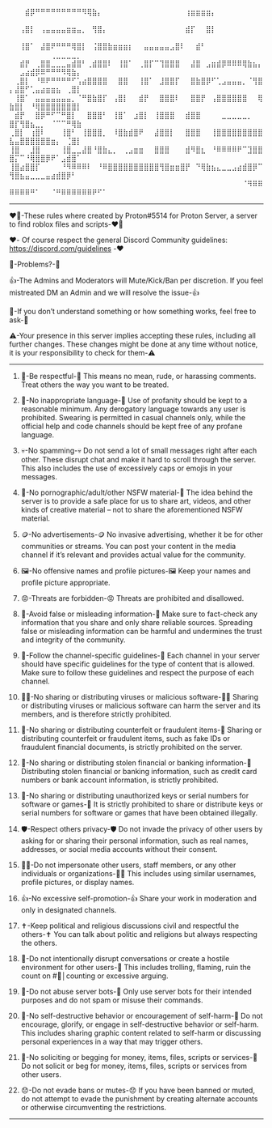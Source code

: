 
⠀⠀⠀⣾⡿⠛⠛⠛⠛⠛⠛⠛⠛⠛⠻⢿⣷⡄⠀⠀⠀⠀⠀⠀⠀⠀⠀⠀⠀⠀⠀⠀⠀⠀⢰⣶⣶⣶⣶⡄⠀⠀⠀⠀⠀⠀⠀⠀⠀⠀⠀⠀⠀⠀⠀⠀⠀⠀⠀⠀⠀⠀⠀⠀⠀
⠀⠀⢠⣿⡇⠀⢠⣤⣤⣤⣤⣶⣶⣤⡀⠀⢻⣿⡄⠀⠀⠀⠀⠀⠀⠀⠀⠀⠀⠀⠀⠀⠀⠀⣾⡏⠀⠀⣿⡇⠀⠀⠀⠀⠀⠀⠀⠀⠀⠀⠀⠀⠀⠀⠀⠀⠀⠀⠀⠀⠀⠀⠀⠀⠀
⠀⠀⢸⣿⠁⠀⣼⣿⠟⠛⠛⠛⢿⣿⡇⠀⢨⣿⣿⣷⣶⣶⣶⡆⠀⠀⣤⣤⣤⣤⣤⣠⣿⠇⠀⠀⣾⠃⠀⠀⠀⠀⠀⠀⠀⠀⠀⠀⠀⠀⠀⠀⠀⠀⠀⠀⠀⢀⣀⣀⣀⣀⡀⠀⠀⠀⠀
⠀⠀⣾⡟⠀⢀⣿⣿⣀⣀⣀⣤⣾⣿⠃⢀⣾⣿⣿⠇⠀⢸⣿⠁⠀⢀⣿⡏⠉⢹⣿⣿⣿⠀⠀⣼⣿⠀⣠⣶⣾⡿⠿⠿⠿⢿⣷⣦⡄⠀⠀⣠⣴⣾⡿⠿⠛⠛⠛⠻⢿⣷⡄⠀⠀
⠀⢀⣿⡇⠀⠘⠿⠟⠛⠛⠛⠛⠋⢡⣴⣿⣿⣿⣿⠀⠀⣿⣿⠀⠀⢸⣿⠁⠀⣸⣿⣿⡏⠀⠀⣿⣷⣿⡿⠋⢁⣠⣤⣤⣤⡀⠈⢻⣿⡄⣼⣿⠋⢁⣤⣴⣶⣶⣦⠀⢀⣿⡇⠀⠀
⠀⢸⣿⠁⠀⣤⣤⣤⣤⣤⣤⣤⡀⠈⠛⣿⣷⣿⡏⠀⢠⣿⡇⠀⠀⣾⡟⠀⠀⣿⣿⣿⠇⠀⠀⣿⣿⡟⠀⢠⣿⣿⣿⣿⣿⣿⠀⠀⢿⣷⣿⡇⠀⠘⢿⣿⣿⣿⣿⣿⣿⣿⡇⠀⠀
⠀⣾⡟⠀⠀⣿⡿⠛⠋⠉⠛⣿⡇⠀⠀⣿⣿⣿⠃⠀⢸⣿⠁⠀⣰⣿⡇⠀⢸⣿⣿⣿⠀⠀⣾⣿⣿⠀⠀⠀⠀⣀⣀⣀⣀⣀⡀⠀⠀⣿⡏⢻⣿⣦⣀⡀⠀⠈⠉⠉⠛⢿⣷⠀⠀⠀
⢀⣿⡇⠀⢰⣿⠇⠀⠀⠀⢸⣿⠃⠀⢸⣿⣿⣿⡀⠀⠸⣿⣷⣾⣿⠟⠀⠀⣼⣿⣿⡇⠀⠀⣿⣿⣿⠀⠀⢸⣿⣿⣿⣿⣿⣿⣿⣿⣿⣧⣤⣿⣿⣿⣿⣿⣿⣶⡄⠀⢈⣿⡇⠀⠀
⢸⣿⠀⠀⣸⣿⠀⠀⠀⠀⢸⣿⣀⣀⣼⣿⠘⣿⣷⣄⡀⠀⢀⣠⣶⣶⠀⠀⣿⣿⣿⠀⠀⠀⣾⠻⣿⣆⠀⠘⠿⠿⠿⠿⠟⠉⣹⣿⣿⣿⡍⠉⠘⢿⣿⣿⡿⠟⠁⣠⣾⣿⠁⠀⠀
⢸⣿⣴⣿⣿⡏⠀⠀⠀⠀⠘⠻⠿⠿⠿⠇⠀⠘⠿⣿⣿⣿⣿⣿⣿⣿⣿⣿⣿⢻⣿⣶⣶⣿⡟⠀⠙⢿⣷⣦⣄⣀⣀⣠⣴⣾⣿⡿⠉⢻⣿⣦⣤⣀⣀⣀⣤⣴⣾⣿⡿⠃⠀⠀⠀
⠀⠀⠀⠀⠀⠀⠀⠀⠀⠀⠀⠀⠀⠀⠀⠀⠀⠀⠀⠀⠀⠀⠀⠀⠀⠀⠀⠀⠀⠀⠀⠀⠀⠀⠀⠀⠀⠀⠀⠀⠀⠀⠀⠀⠀⠈⠻⠿⠿⠿⠿⠿⠿⠛⠁⠀⠀⠈⠛⠿⠿⠿⠿⠿⠿⠟⠋⠁

----------------------------------------------------------------------------------------------------------------------------------------------------------------------------------

❤️‍🔥-These rules where created by Proton#5514 for Proton Server, a server to find roblox files and scripts-❤️‍🔥

❤️- Of course respect  the general Discord Community guidelines: https://discord.com/guidelines -❤️

🤔-Problems?-🤔

👍-The Admins and Moderators will Mute/Kick/Ban per discretion. If you feel mistreated DM an Admin and we will resolve the issue-👍

🤷-If you don’t understand something or how something works, feel free to ask-🤷

⚠️-Your presence in this server implies accepting these rules, including all further changes. These changes might be done at any time without notice, 
it is your responsibility to check for them-⚠️

----------------------------------------------------------------------------------------------------------------------------------------------------------------------------------

1. 🫡-Be respectful-🫡
This means no mean, rude, or harassing comments. Treat others the way you want to be treated.

2. 🚫-No inappropriate language-🚫
Use of profanity should be kept to a reasonable minimum. Any derogatory language towards any user 
is prohibited. Swearing is permitted in casual channels only, while the official help and code channels 
should be kept free of any profane language.

3. 💀-No spamming-💀
Do not send a lot of small messages right after each other. These disrupt chat and make it hard to 
scroll through the server. This also includes the use of excessively caps or emojis in your messages.

4. 🔞-No pornographic/adult/other NSFW material-🔞
The idea behind the server is to provide a safe place for us to share art, videos, and other kinds 
of creative material – not to share the aforementioned NSFW material.

5. 🪙-No advertisements-🪙
No invasive advertising, whether it be for other communities or streams. You can post your content 
in the media channel if it’s relevant and provides actual value for the community.

6. 🖼️-No offensive names and profile pictures-🖼️
Keep your names and profile picture appropriate.

7. 😡-Threats are forbidden-😡
Threats are prohibited and disallowed.

8. 📄-Avoid false or misleading information-📄
Make sure to fact-check any information that you share and only share reliable sources. Spreading 
false or misleading information can be harmful and undermines the trust and integrity of the community.

9. 🦮-Follow the channel-specific guidelines-🦮
Each channel in your server should have specific guidelines for the type of content that is allowed. 
Make sure to follow these guidelines and respect the purpose of each channel.

10. 👨‍💻-No sharing or distributing viruses or malicious software-👨‍💻
Sharing or distributing viruses or malicious software can harm the server and its members, and is therefore 
strictly prohibited.

11. 🪪-No sharing or distributing counterfeit or fraudulent items-🪪
Sharing or distributing counterfeit or fraudulent items, such as fake IDs or fraudulent financial documents, 
is strictly prohibited on the server.

12. 🏦-No sharing or distributing stolen financial or banking information-🏦
Distributing stolen financial or banking information, such as credit card numbers or bank account information,
is strictly prohibited.

13. 🔑-No sharing or distributing unauthorized keys or serial numbers for software or games-🔑
It is strictly prohibited to share or distribute keys or serial numbers for software or games that have been
obtained illegally.

14. 🛡️-Respect others privacy-🛡️
Do not invade the privacy of other users by asking for or sharing their personal information, such as real names, 
addresses, or social media accounts without their consent.

15. 🕵️‍♂️-Do not impersonate other users, staff members, or any other individuals or organizations-🕵️‍♂️
This includes using similar usernames, profile pictures, or display names.

16. 👍-No excessive self-promotion-👍
Share your work in moderation and only in designated channels.

17. ✝️-Keep political and religious discussions civil and respectful the others-✝️
You can talk about politic and religions but always respecting the others.

18. 🤡-Do not intentionally disrupt conversations or create a hostile environment for other users-🤡
This includes trolling, flaming, ruin the count on #🔢│counting or excessive arguing.

19. 🤖-Do not abuse server bots-🤖
Only use server bots for their intended purposes and do not spam or misuse their commands.

20. 🔪-No self-destructive behavior or encouragement of self-harm-🔪
Do not encourage, glorify, or engage in self-destructive behavior or self-harm. This includes sharing graphic 
content related to self-harm or discussing personal experiences in a way that may trigger others.

21. 🙏-No soliciting or begging for money, items, files, scripts or services-🙏
Do not solicit or beg for money, items, files, scripts or services from other users.

22. 😞-Do not evade bans or mutes-😞
If you have been banned or muted, do not attempt to evade the punishment by creating alternate accounts
or otherwise circumventing the restrictions.

----------------------------------------------------------------------------------------------------------------------------------------------------------------------------------
